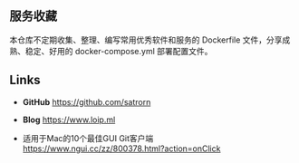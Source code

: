 ## 服务收藏
本仓库不定期收集、整理、编写常用优秀软件和服务的 Dockerfile 文件，分享成熟、稳定、好用的 docker-compose.yml 部署配置文件。


## Links
- **GitHub** https://github.com/satrorn
- **Blog** https://www.loip.ml

- 适用于Mac的10个最佳GUI Git客户端 https://www.ngui.cc/zz/800378.html?action=onClick
